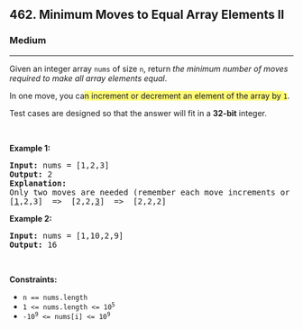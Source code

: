 <h2>462. Minimum Moves to Equal Array Elements II</h2><h3>Medium</h3><hr><div><p>Given an integer array <code>nums</code> of size <code>n</code>, return <em>the minimum number of moves required to make all array elements equal</em>.</p>

<p>In one move, you ca<gistnote class="gistnote-highlight" highlightid="ebc7f7d1-d9fc-4dbc-896e-b4ac8e0a6410" colornum="3" style="background-color: rgb(255, 251, 120);" id="ebc7f7d1-d9fc-4dbc-896e-b4ac8e0a6410">n increment or decrement an element of the array by </gistnote><code><gistnote class="gistnote-highlight" highlightid="ebc7f7d1-d9fc-4dbc-896e-b4ac8e0a6410" colornum="3" style="background-color: rgb(255, 251, 120);">1</gistnote></code>.</p>

<p>Test cases are designed so that the answer will fit in a <strong>32-bit</strong> integer.</p>

<p>&nbsp;</p>
<p><strong>Example 1:</strong></p>

<pre><strong>Input:</strong> nums = [1,2,3]
<strong>Output:</strong> 2
<strong>Explanation:</strong>
Only two moves are needed (remember each move increments or decrements one element):
[<u>1</u>,2,3]  =&gt;  [2,2,<u>3</u>]  =&gt;  [2,2,2]
</pre>

<p><strong>Example 2:</strong></p>

<pre><strong>Input:</strong> nums = [1,10,2,9]
<strong>Output:</strong> 16
</pre>

<p>&nbsp;</p>
<p><strong>Constraints:</strong></p>

<ul>
	<li><code>n == nums.length</code></li>
	<li><code>1 &lt;= nums.length &lt;= 10<sup>5</sup></code></li>
	<li><code>-10<sup>9</sup> &lt;= nums[i] &lt;= 10<sup>9</sup></code></li>
</ul>
</div>